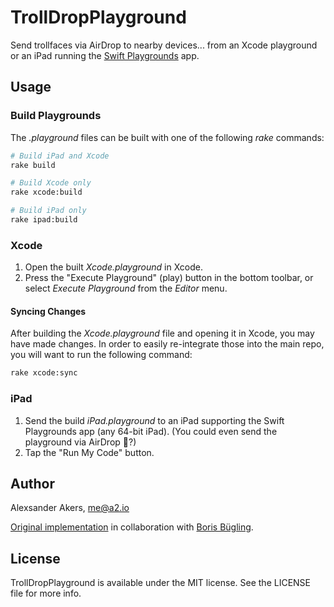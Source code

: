 # TrollDropPlayground

Send trollfaces via AirDrop to nearby devices... from an Xcode playground or an iPad running the [Swift Playgrounds](https://developer.apple.com/swift/playgrounds/) app.

## Usage

### Build Playgrounds

The _.playground_ files can be built with one of the following _rake_ commands:

```sh
# Build iPad and Xcode
rake build

# Build Xcode only
rake xcode:build

# Build iPad only
rake ipad:build
```

### Xcode

1. Open the built _Xcode.playground_ in Xcode.
2. Press the "Execute Playground" (play) button in the bottom toolbar, or select _Execute Playground_ from the _Editor_ menu.

#### Syncing Changes

After building the _Xcode.playground_ file and opening it in Xcode, you may have made changes. In order to easily re-integrate those into the main repo, you will want to run the following command:

```sh
rake xcode:sync
```

### iPad

1. Send the build _iPad.playground_ to an iPad supporting the Swift Playgrounds app (any 64-bit iPad). (You could even send the playground via AirDrop :thinking:?)
2. Tap the "Run My Code" button.

## Author

Alexsander Akers, me@a2.io

[Original implementation](https://github.com/neonichu/trolldrop) in collaboration with [Boris Bügling](https://github.com/neonichu).

## License

TrollDropPlayground is available under the MIT license. See the LICENSE file for more info.
